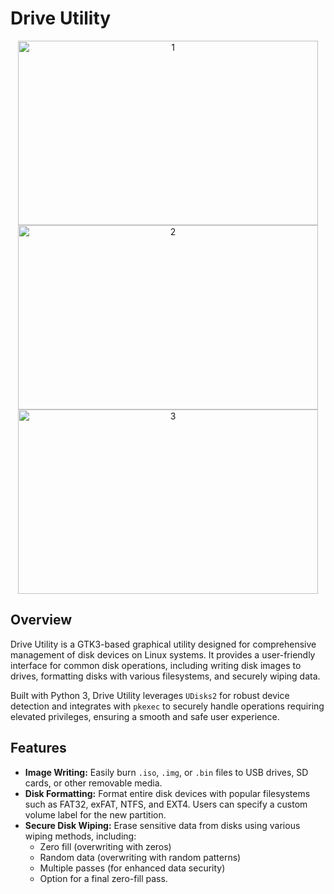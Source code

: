 # Drive Utility

<div align="center">
  <img width="480" height="295" alt="1" src="https://github.com/user-attachments/assets/9912f6ab-d1f0-4dcd-8200-88a0962c6c38" /></br>
  <img width="480" height="295" alt="2" src="https://github.com/user-attachments/assets/93118c13-c26f-4412-9f09-cde1c105bc67" /></br>
  <img width="480" height="295" alt="3" src="https://github.com/user-attachments/assets/44fd86d7-7c3a-4d21-8266-8d39dc45a7e9" /></br>
</div>

## Overview

Drive Utility is a GTK3-based graphical utility designed for comprehensive management of disk devices on Linux systems. It provides a user-friendly interface for common disk operations, including writing disk images to drives, formatting disks with various filesystems, and securely wiping data.

Built with Python 3, Drive Utility leverages `UDisks2` for robust device detection and integrates with `pkexec` to securely handle operations requiring elevated privileges, ensuring a smooth and safe user experience.

## Features

*   **Image Writing:** Easily burn `.iso`, `.img`, or `.bin` files to USB drives, SD cards, or other removable media.
*   **Disk Formatting:** Format entire disk devices with popular filesystems such as FAT32, exFAT, NTFS, and EXT4. Users can specify a custom volume label for the new partition.
*   **Secure Disk Wiping:** Erase sensitive data from disks using various wiping methods, including:
    *   Zero fill (overwriting with zeros)
    *   Random data (overwriting with random patterns)
    *   Multiple passes (for enhanced data security)
    *   Option for a final zero-fill pass.
